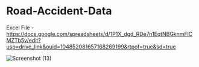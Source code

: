 # Road-Accident-Data
Excel File - https://docs.google.com/spreadsheets/d/1P1X_dgd_RDe7n1EqtNBGknmFlCMZTb5v/edit?usp=drive_link&ouid=104852081657168269199&rtpof=true&sd=true


![Screenshot (13)](https://github.com/user-attachments/assets/694710ff-5d0e-47ce-83c4-31fadca74887)
